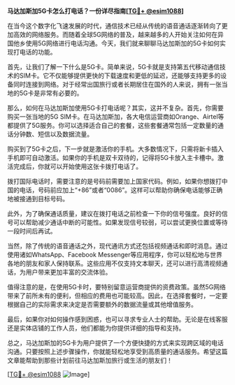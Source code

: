 **马达加斯加5G卡怎么打电话？一份详尽指南[[TG💪+ @esim1088](https://t.me/s/esim1088)]**

在当今这个数字化飞速发展的时代，通信技术已经从传统的语音通话逐渐转向了更加高效的网络服务。而随着全球5G网络的普及，越来越多的人开始关注如何在异国他乡使用5G网络进行电话沟通。今天，我们就来聊聊马达加斯加的5G卡如何实现打电话的功能。

首先，让我们了解一下什么是5G卡。简单来说，5G卡就是支持第五代移动通信技术的SIM卡。它不仅能够提供更快的下载速度和更低的延迟，还能够支持更多的设备同时连接到网络。对于经常出国旅行或者长期居住在国外的人来说，拥有一张当地的5G卡是非常有必要的。

那么，如何在马达加斯加使用5G卡打电话呢？其实，这并不复杂。首先，你需要购买一张当地的5G SIM卡。在马达加斯加，各大电信运营商如Orange、Airtel等都提供了5G服务。你可以选择适合自己的套餐，这些套餐通常包括一定数量的通话分钟数、短信以及数据流量。

购买到了5G卡之后，下一步就是激活你的手机。大多数情况下，只需将新卡插入手机即可自动激活。如果你的手机是双卡双待的，记得将5G卡放入主卡槽中。激活完成后，你就可以开始使用这张卡拨打电话了。

拨打国际电话时，需要注意的是号码前需要加上国家代码。例如，如果你想拨打中国的电话，号码前应加上“+86”或者“0086”。这样可以帮助你确保电话能够正确地被接通到目标号码。

此外，为了确保通话质量，建议在拨打电话之前检查一下你的信号强度。良好的信号可以帮助减少通话中断的可能性。如果发现信号较弱，可以尝试更换位置或等待一段时间后再试。

当然，除了传统的语音通话之外，现代通讯方式还包括视频通话和即时消息。通过使用诸如WhatsApp、Facebook Messenger等应用程序，你可以轻松地与世界各地的朋友和家人保持联系。这些应用不仅支持文本聊天，还可以进行高清视频通话，为用户带来更加丰富的交流体验。

值得注意的是，在使用5G卡时，要特别留意运营商提供的资费政策。虽然5G网络带来了前所未有的便利，但相应的费用也可能较高。因此，在选择套餐时，一定要根据自己的实际需求来决定是否需要额外的数据流量或其他增值服务。

最后，如果你对如何操作感到困惑，也可以寻求专业人士的帮助。无论是在线客服还是实体店铺的工作人员，他们都能为你提供详细的指导和支持。

总之，马达加斯加的5G卡为用户提供了一个方便快捷的方式来实现跨区域的电话沟通。只要按照上述步骤操作，你就能轻松地享受到高质量的通话服务。希望这篇文章能帮助到那些计划前往马达加斯加旅行或生活的朋友们！

[[TG💪+ @esim1088](https://t.me/s/esim1088) ![Image](https://i.postimg.cc/4NQfJmqS/Snipaste-2025-05-13-00-14-12.png)]